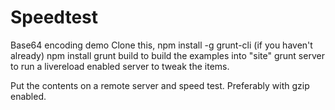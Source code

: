 Speedtest
=========

Base64 encoding demo
Clone this,
npm install -g grunt-cli (if you haven't already)
npm install
grunt build to build the examples into "site"
grunt server to run a livereload enabled server to tweak the items.

Put the contents on a remote server and speed test. Preferably with gzip enabled.
